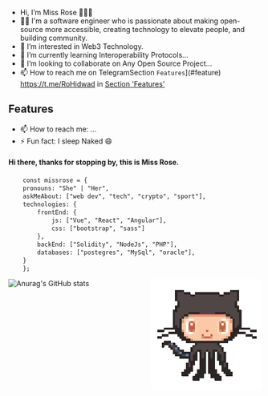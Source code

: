 -  Hi, I’m Miss Rose 👩🏾‍💻
- 👋🏾 I'm a software engineer who is passionate about making open-source more accessible, creating technology to elevate people, and building community.
- 👀 I’m interested in Web3 Technology.
- 🌱 I’m currently learning Interoperability Protocols...
- 💞️ I’m looking to collaborate on Any Open Source Project...
- 📫 How to reach me on TelegramSection `Features`](#feature) https://t.me/RoHidwad in [Section 'Features'](#ssFeatures) 

## Features <a id='ssFeatures'></a>

- 📫 How to reach me: ...
- ⚡ Fun fact: I sleep Naked 😄
#### Hi there, thanks for stopping by, this is Miss Rose.

```
    const missrose = {
    pronouns: "She" | "Her",
    askMeAbout: ["web dev", "tech", "crypto", "sport"],
    technologies: {
        frontEnd: {
            js: ["Vue", "React", "Angular"],
            css: ["bootstrap", "sass"]
        },
        backEnd: ["Solidity", "NodeJs", "PHP"],
        databases: ["postegres", "MySql", "oracle"],
    }
    };

```
  <div>
    <img align="right"  src="https://raw.githubusercontent.com/iCharlesZ/FigureBed/master/img/octocat.gif" style="max-width: 100%; display: inline-block;" data-target="animated-image.originalImage">
  </div>
  
![Anurag's GitHub stats](https://github-readme-stats.vercel.app/api?username=Rohid-dev&theme=calm&show_icons=true&count_private=true)


